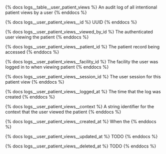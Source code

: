 {% docs logs__table__user_patient_views %}
An audit log of all intentional patient views by a user
{% enddocs %}

{% docs logs__user_patient_views__id %}
UUID
{% enddocs %}

{% docs logs__user_patient_views__viewed_by_id %}
The authenticated user viewing the patient
{% enddocs %}

{% docs logs__user_patient_views__patient_id %}
The patient record being accessed
{% enddocs %}

{% docs logs__user_patient_views__facility_id %}
The facility the user was logged in to when viewing patient
{% enddocs %}

{% docs logs__user_patient_views__session_id %}
The user session for this patient view
{% enddocs %}

{% docs logs__user_patient_views__logged_at %}
The time that the log was created
{% enddocs %}

{% docs logs__user_patient_views__context %}
A string identifier for the context that the user viewed the patient
{% enddocs %}

{% docs logs__user_patient_views__created_at %}
When the 
{% enddocs %}

{% docs logs__user_patient_views__updated_at %}
TODO
{% enddocs %}

{% docs logs__user_patient_views__deleted_at %}
TODO
{% enddocs %}
